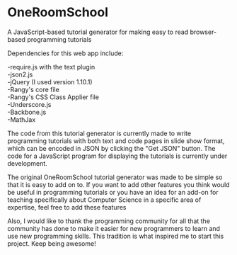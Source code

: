 OneRoomSchool
=============

A JavaScript-based tutorial generator for making easy to read browser-based programming tutorials

Dependencies for this web app include:

-require.js with the text plugin  
-json2.js  
-jQuery (I used version 1.10.1)  
-Rangy's core file  
-Rangy's CSS Class Applier file  
-Underscore.js  
-Backbone.js  
-MathJax

The code from this tutorial generator is currently made to write programming tutorials with both
text and code pages in slide show format, which can be encoded in JSON by clicking the "Get JSON"
button.  The code for a JavaScript program for displaying the tutorials is currently under development.

The original OneRoomSchool tutorial generator was made to be simple so that it is easy to add on to.
If you want to add other features you think would be useful in programming tutorials or you have an
idea for an add-on for teaching specifically about Computer Science in a specific area of expertise,
feel free to add these features

Also, I would like to thank the programming community for all that the community has done to make it
easier for new programmers to learn and use new programming skills.  This tradition is what inspired
me to start this project.  Keep being awesome!
